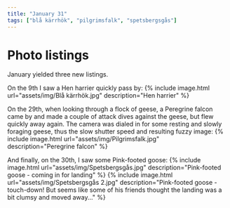 ```yaml
---
title: "January 31"
tags: ["blå kärrhök", "pilgrimsfalk", "spetsbergsgås"]
---
```

# Photo listings
January yielded three new listings.

On the 9th I saw a Hen harrier quickly pass by:
{% include image.html url="assets/img/Blå kärrhök.jpg" description="Hen harrier" %}

On the 29th, when looking through a flock of geese, a Peregrine falcon came by
and made a couple of attack dives against the geese, but flew quickly away
again. The camera was dialed in for some resting and slowly foraging geese,
thus the slow shutter speed and resulting fuzzy image:
{% include image.html url="assets/img/Pilgrimsfalk.jpg" description="Peregrine falcon" %}

And finally, on the 30th, I saw some Pink-footed goose:
{% include image.html url="assets/img/Spetsbergsgås.jpg" description="Pink-footed goose - coming in for landing" %}
{% include image.html url="assets/img/Spetsbergsgås 2.jpg" description="Pink-footed goose - touch-down! But seems like some of his friends thought the landing was a bit clumsy and moved away..." %}
